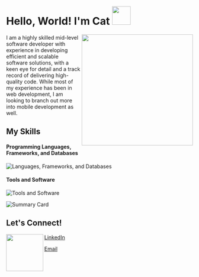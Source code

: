 # Hello, World! I'm Cat <img src='https://media.giphy.com/media/xKjDetqIeL93aa8HPv/giphy.gif' width='50px'>
<img align='right' src='https://media.giphy.com/media/paTz7UZbPfTZFRYnnB/giphy.gif' width='300px'>
<!-- <img align='right' src='https://media.giphy.com/media/dWxO36Jzd6bTSt5dIY/giphy.gif' width='230px'> -->

I am a highly skilled mid-level software developer with experience in developing efficient and scalable software solutions, with a keen eye for detail and a track 
record of delivering high-quality code. While most of my experience has been in web development, I am looking to branch out more into mobile development as well.

## My Skills
#### Programming Languages, Frameworks, and Databases
![Languages, Frameworks, and Databases](https://skillicons.dev/icons?i=react,ts,js,sass,nodejs,mongodb,md,jest,graphql,css,html,bootstrap,materialui,styledcomponents)

#### Tools and Software
![Tools and Software](https://skillicons.dev/icons?i=vscode,regex,git,figma,docker,apollo,androidstudio)

![Summary Card](http://github-profile-summary-cards.vercel.app/api/cards/profile-details?username={CatDelgado}&theme={transparent})

## Let's Connect!
<img src='https://media.giphy.com/media/PkTlPB1rYz5QVhVkE8/giphy.gif' width='100px' align='left'>

[LinkedIn](https://www.linkedin.com/in/catdelgado9/)

[Email](mailto:catdelgado9@gmail.com)


<!-- # ![Hello](/images/icons8-waving-35.png) Hello there!

My name is Cat and I am a Software Developer in Miami. I am working on starting my own company while also working full time for a fast growing start-up. I am passionate about coding and bringing others' dreams to life. That's why I've put so much time and effort into front-end design and development.

## ![Skills](/images/icons8-applicant-30.png) My Skills

#### ![languages](/images/icons8-outline-16.png) Programming Languages, Frameworks, and Databases

![Node.js](https://img.shields.io/badge/Node.js-339933?logo=Node.js&logoColor=FFFFFF&style=for-the-badge)
![TypeScript](https://img.shields.io/badge/TypeScript-3178C6?logo=TypeScript&logoColor=FFFFFF&style=for-the-badge)
![JavaScript](https://img.shields.io/badge/JavaScript-F7DF1E?logo=JavaScript&logoColor=000000&style=for-the-badge)
![Sass](https://img.shields.io/badge/Sass-CC6699?logo=Sass&logoColor=FFFFFF&style=for-the-badge)
![CSS3](https://img.shields.io/badge/CSS3-1572B6?logo=CSS3&logoColor=FFFFFF&style=for-the-badge)
![HTML5](https://img.shields.io/badge/HTML5-E34F26?logo=HTML5&logoColor=FFFFFF&style=for-the-badge)
![Markdown](https://img.shields.io/badge/Markdown-000000?logo=Markdown&logoColor=FFFFFF&style=for-the-badge)
![Material-UI](https://img.shields.io/badge/Material_UI-0081CB?logo=Material-UI&logoColor=FFFFFF&style=for-the-badge)
![Styled-Components](https://img.shields.io/badge/Styled_Components-DB7093?logo=Styled-Components&logoColor=FFFFFF&style=for-the-badge)
![Bootstrap](https://img.shields.io/badge/Bootstrap-7952B3?logo=Bootstrap&logoColor=FFFFFF&style=for-the-badge)
![Python](https://img.shields.io/badge/Python-3776AB?logo=Python&logoColor=FFFFFF&style=for-the-badge)
![Flask](https://img.shields.io/badge/Flask-000000?logo=Flask&logoColor=FFFFFF&style=for-the-badge)
![React](https://img.shields.io/badge/React-61DAFB?logo=React&logoColor=000000&style=for-the-badge)
![MongoDB](https://img.shields.io/badge/MongoDB-47A248?logo=MongoDB&logoColor=FFFFFF&style=for-the-badge)

#### ![tools](/images/icons8-maintenance-16.png) Tools and Software

![Visual Studio Code](https://img.shields.io/badge/Visual_Studio_Code-007ACC?logo=Visual-Studio-Code&logoColor=FFFFFF&style=for-the-badge)
![Git](https://img.shields.io/badge/Git-F05032?logo=Git&logoColor=FFFFFF&style=for-the-badge)
![PowerShell](https://img.shields.io/badge/PowerShell-5391FE?logo=PowerShell&logoColor=FFFFFF&style=for-the-badge)
![Postman](https://img.shields.io/badge/Postman-FF6C37?logo=Postman&logoColor=FFFFFF&style=for-the-badge)
![Atlassian Tools](https://img.shields.io/badge/Atlassian-0052CC?logo=Atlassian&logoColor=FFFFFF&style=for-the-badge)
![MacOS](https://img.shields.io/badge/MacOS-000000?logo=MacOS&logoColor=FFFFFF&style=for-the-badge)
![Windows](https://img.shields.io/badge/Windows-0078D6?logo=Windows&logoColor=FFFFFF&style=for-the-badge)
![Eclipse IDE](https://img.shields.io/badge/Eclipse_IDE-2C2255?logo=Eclipse-IDE&logoColor=FFFFFF&style=for-the-badge)
![PyCharm](https://img.shields.io/badge/PyCharm-000000?logo=PyCharm&logoColor=FFFFFF&style=for-the-badge)

## ![Social](/images/icons8-social-network-30.png) My Social Networks

Lets connect! :)

[![LinkedIn](/images/social/linkedin.svg)](https://www.linkedin.com/in/catdelgado9/)
[![Telegram](/images/social/telegram.svg)](https://t.me/cybercat_tech_cat)
[![Twitch](/images/social/twitch.svg)](https://www.twitch.tv/lifeingamemode) -->
